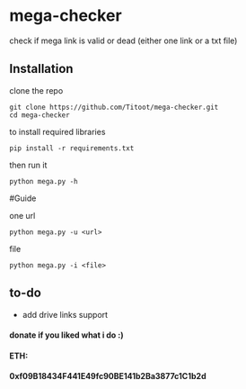 
# mega-checker
check if mega link is valid or dead (either one link or a txt file)


## Installation
clone the repo
```
git clone https://github.com/Titoot/mega-checker.git
cd mega-checker
```
to install required libraries
```
pip install -r requirements.txt
```

then run it
```
python mega.py -h

```
#Guide

one url
```
python mega.py -u <url>

```
file
```
python mega.py -i <file>

```

## to-do

- add drive links support




#### donate if you liked what i do :)

#### ETH:
#### 0xf09B18434F441E49fc90BE141b2Ba3877c1C1b2d
